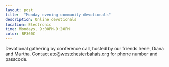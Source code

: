 ```yaml
---
layout: post
title:  "Monday evening community devotionals"
description: Online devotionals
location: Electronic
time: Mondays, 9:00PM-9:20PM
color: BF360C
---
```

Devotional gathering by conference call, hosted by our friends Irene, 
Diana and Martha.
Contact <atc@westchesterbahais.org> for phone number and passcode.
